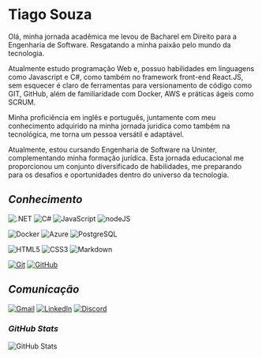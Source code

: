 # **Tiago Souza**
Olá, minha jornada acadêmica me levou de Bacharel em Direito para a Engenharia de Software. Resgatando a minha paixão pelo mundo da tecnologia.

Atualmente estudo programação Web e, possuo habilidades em linguagens como Javascript e C#, como também no framework front-end React.JS, sem esquecer é claro de ferramentas para versionamento de código como GIT, GitHub, além de familiaridade com Docker, AWS e práticas ágeis como SCRUM. 

Minha proficiência em inglês e português, juntamente com meu conhecimento adquirido na minha jornada juridica como também na tecnológica, me torna um pessoa versátil e adaptável.

Atualmente, estou cursando Engenharia de Software na Uninter, complementando minha formação jurídica. Esta jornada educacional me proporcionou um conjunto diversificado de habilidades, me preparando para os desafios e oportunidades dentro do universo da tecnologia.


## *Conhecimento*


![.NET](https://img.shields.io/badge/.NET-000?style=for-the-badge) ![C#](https://img.shields.io/badge/C%23-000?style=for-the-badge&logo=C%23) ![JavaScript](https://img.shields.io/badge/JavaScript-000?style=for-the-badge&logo=javascript&logoColor=30A3DC) ![nodeJS](https://img.shields.io/badge/nodeJS-000?style=for-the-badge&logo=Node)


![Docker](https://img.shields.io/badge/Docker-000?style=for-the-badge&logo=docker) ![Azure](https://img.shields.io/badge/Azure-000?style=for-the-badge&logo=Azure) ![PostgreSQL](https://img.shields.io/badge/PostgreSQL-000?style=for-the-badge&logo=PostgreSQL)


![HTML5](https://img.shields.io/badge/HTML-000?style=for-the-badge&logo=html5&logoColor=30A3DC) ![CSS3](https://img.shields.io/badge/CSS3-000?style=for-the-badge&logo=css3&logoColor=E94D5F) ![Markdown](https://img.shields.io/badge/Markdown-000?style=for-the-badge&logo=markdown)


[![Git](https://img.shields.io/badge/Git-000?style=for-the-badge&logo=git&logoColor=E94D5F)](https://git-scm.com/doc) [![GitHub](https://img.shields.io/badge/GitHub-000?style=for-the-badge&logo=github&logoColor=30A3DC)](https://docs.github.com/)


## *Comunicação*

[![Gmail](https://img.shields.io/badge/Gmail-000?style=for-the-badge&logo=Gmail)](mailto:tiago0214@gmail.com)
[![LinkedIn](https://img.shields.io/badge/LinkedIn-000?style=for-the-badge&logo=LinkedIn)](https://linkedin.com/in/tiago-souza-ba234b11a)
[![Discord](https://img.shields.io/badge/Discord-000?style=for-the-badge&logo=discord)](https://discordapp.com/users/327618059642732544)

### *GitHub Stats*
![GitHub Stats](https://github-readme-stats.vercel.app/api?username=tiago0214&theme=transparent&bg_color=000&border_color=30A3DC&show_icons=true&icon_color=30A3DC&title_color=E94D5F&text_color=FFF&hide_title=true&hide=stars)
